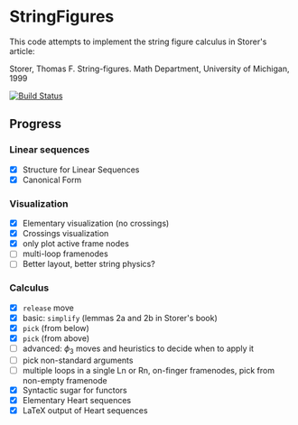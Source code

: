 # StringFigures

This code attempts to implement the string figure calculus in Storer's article:

Storer, Thomas F. String-figures. Math Department, University of Michigan, 1999

[![Build Status](https://github.com/abraunst/StringFigures.jl/actions/workflows/CI.yml/badge.svg?branch=main)](https://github.com/abraunst/StringFigures.jl/actions/workflows/CI.yml?query=branch%3Amain)

## Progress

### Linear sequences

- [x] Structure for Linear Sequences
- [x] Canonical Form

### Visualization

- [x] Elementary visualization (no crossings)
- [x] Crossings visualization
- [x] only plot active frame nodes
- [ ] multi-loop framenodes
- [ ] Better layout, better string physics?

### Calculus

- [x] `release` move
- [x] basic: `simplify` (lemmas 2a and 2b in Storer's book)
- [x] `pick` (from below)
- [X] `pick` (from above)
- [ ] advanced: $\phi_3$ moves and heuristics to decide when to apply it
- [ ] pick non-standard arguments
- [ ] multiple loops in a single Ln or Rn, on-finger framenodes, pick from non-empty framenode
- [x] Syntactic sugar for functors
- [x] Elementary Heart sequences
- [x] LaTeX output of Heart sequences
